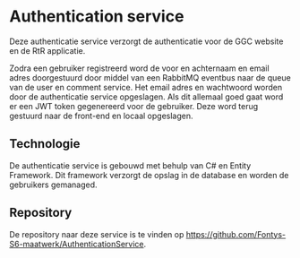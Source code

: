# Authentication service

Deze authenticatie service verzorgt de authenticatie voor de GGC website en de RtR applicatie. 

Zodra een gebruiker registreerd word de voor en achternaam en email adres doorgestuurd door middel van een RabbitMQ eventbus naar de queue van de user en comment service. Het email adres en wachtwoord worden door de authenticatie service opgeslagen. Als dit allemaal goed gaat word er een JWT token gegenereerd voor de gebruiker. Deze word terug gestuurd naar de front-end en locaal opgeslagen.

## Technologie

De authenticatie service is gebouwd met behulp van C# en Entity Framework. Dit framework verzorgt de opslag in de database en worden de gebruikers gemanaged.

## Repository

De repository naar deze service is te vinden op https://github.com/Fontys-S6-maatwerk/AuthenticationService.
